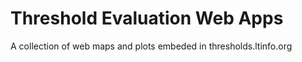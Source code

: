# Threshold Evaluation Web Apps
A collection of web maps and plots embeded in thresholds.ltinfo.org 
